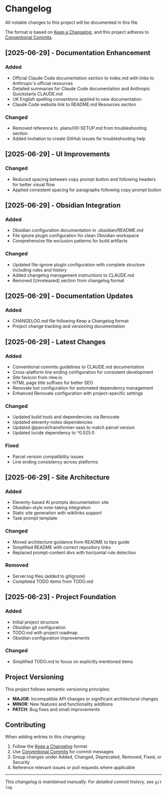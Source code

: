 # Changelog

All notable changes to this project will be documented in this file.

The format is based on [Keep a Changelog](https://keepachangelog.com/en/1.0.0/),
and this project adheres to [Conventional Commits](https://conventionalcommits.org/).

## [2025-06-29] - Documentation Enhancement

### Added
- Official Claude Code documentation section to index.md with links to Anthropic's official resources
- Detailed summaries for Claude Code documentation and Anthropic Quickstarts CLAUDE.md
- UK English spelling conventions applied to new documentation
- Claude Code website link to README.md Resources section

### Changed
- Removed reference to .plans/00-SETUP.md from troubleshooting section
- Added invitation to create GitHub issues for troubleshooting help

## [2025-06-29] - UI Improvements

### Changed
- Reduced spacing between copy prompt button and following headers for better visual flow
- Applied consistent spacing for paragraphs following copy prompt button

## [2025-06-29] - Obsidian Integration

### Added
- Obsidian configuration documentation in .obsidian/README.md
- File ignore plugin configuration for clean Obsidian workspace
- Comprehensive file exclusion patterns for build artifacts

### Changed
- Updated file-ignore plugin configuration with complete structure including rules and history
- Added changelog management instructions to CLAUDE.md
- Removed [Unreleased] section from changelog format

## [2025-06-29] - Documentation Updates

### Added
- CHANGELOG.md file following Keep a Changelog format
- Project change tracking and versioning documentation

## [2025-06-29] - Latest Changes

### Added
- Conventional commits guidelines to CLAUDE.md documentation
- Cross-platform line ending configuration for consistent development
- Site favicon from rlew.io
- HTML page title suffixes for better SEO
- Renovate bot configuration for automated dependency management
- Enhanced Renovate configuration with project-specific settings

### Changed
- Updated build tools and dependencies via Renovate
- Updated eleventy-notes dependencies
- Updated @parcel/transformer-sass to match parcel version
- Updated lucide dependency to ^0.525.0

### Fixed
- Parcel version compatibility issues
- Line ending consistency across platforms

## [2025-06-29] - Site Architecture

### Added
- Eleventy-based AI prompts documentation site
- Obsidian-style note-taking integration
- Static site generation with wikilinks support
- Task prompt template

### Changed
- Moved architecture guidance from README to tips guide
- Simplified README with correct repository links
- Replaced prompt-content divs with horizontal rule detection

### Removed
- Server.log files (added to gitignore)
- Completed TODO items from TODO.md

## [2025-06-23] - Project Foundation

### Added
- Initial project structure
- Obsidian git configuration
- TODO.md with project roadmap
- Obsidian configuration improvements

### Changed
- Simplified TODO.md to focus on explicitly mentioned items

## Project Versioning

This project follows semantic versioning principles:
- **MAJOR**: Incompatible API changes or significant architectural changes
- **MINOR**: New features and functionality additions
- **PATCH**: Bug fixes and small improvements

## Contributing

When adding entries to this changelog:
1. Follow the [Keep a Changelog](https://keepachangelog.com/) format
2. Use [Conventional Commits](https://conventionalcommits.org/) for commit messages
3. Group changes under Added, Changed, Deprecated, Removed, Fixed, or Security
4. Reference relevant issues or pull requests where applicable

---

*This changelog is maintained manually. For detailed commit history, see `git log`.*